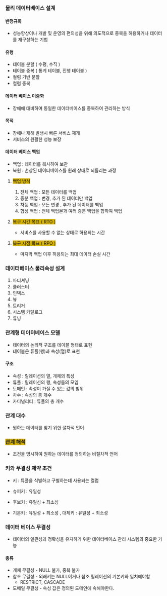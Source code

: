 ### 물리 데이터베이스 설계

#### 반정규화
- 성능향상이나 개발 및 운영의 편의성을 위해 의도적으로 중복을 허용하거나 데이터를 재구성하는 기법

#### 유형
- 테이블 분할 ( 수평, 수직 )
- 테이블 중복 ( 통계 테이블, 진행 테이블 )
- 컬럼 기반 분할
- 컬럼 중복

#### 데이터 베이스 이중화
- 장애에 대비하여 동일한 데이터베이스를 중복하여 관리하는 방식

#### 목적
- 장애나 재해 발생시 빠른 서비스 재개
- 서비스의 원활한 성능 보장

#### 데이터 베이스 백업
- 백업 : 데이터를 복사하여 보관
- 복원 : 손상된 데이터베이스를 원래 상태로 되돌리는 과정


1. <span style="background:#d4b106">백업 방식</span>
	1. 전체 백업 : 모든 데이터를 백업
	2. 증분 백업 : 변경, 추가 된 데이터만 백업
	3. 차등 백업 : 모든 변경 , 추가 된 데이터를 백업
	4. 합성 백업 : 전체 백업본과 여러 증분 백업을 합하여 백업

2. <span style="background:#d4b106">복구 시간 목표 ( RTO )</span>
	- 서비스를 사용할 수 없는 상태로 허용되는 시간
3. <span style="background:#d4b106">복구 시점 목표 ( RPO )</span>
	- 마지막 백업 이후 허용되는 최대 데이터 손실 시간

### 데이터베이스 물리속성 설계

1. 파티셔닝
2. 클러스터
3. 인덱스
4. 뷰
5. 트리거
6. 시스템 카탈로그
7. 튜닝


### 관계형 데이터베이스 모델
- 데이터의 논리적 구조를 테이블 형태로 표현
- 테이블은 튜플(행)과 속성(열)로 표현

#### 구조
- 속성 : 릴레이션의 열, 개체의 특성
- 튜플 : 릴레이션의 행, 속성들의 모임
- 도메인 : 속성이 가질 수 있는 값의 범위
- 차수 : 속성의 총 개수
- 카디널리티 : 튜플의 총 개수

### 관계 대수
- 원하는 데이터를 찾기 위한 절차적 언어
### <span style="background:#d4b106">관계 해석</span>
- 조건을 명시하여 원하는 데이터를 정의하는 비절차적 언어

### 키와 무결성 제약 조건
- 키 : 튜플을 식별하고 구별하는데 사용되는 컬럼

- 슈퍼키 : 유일성
- 후보키 : 유일성 + 최소성
- 기본키 : 유일성 + 최소성 , 대체키 : 유일성 + 최소성

### 데이터 베이스 무결성
- 데이터의 일관성과 정확성을 유지하기 위한 데이터베이스 관리 시스템의 중요한 기능

#### 종류
- 개체 무결성 - NULL 불가, 중복 불가
- 참조 무결성 - 외래키는 NULL이거나 참조 릴레이션의 기본키와 일치해야함
	- RESTRICT, CASCADE
- 도메일 무결성 - 속성 값은 정의된 도메인에 속해야한다.

